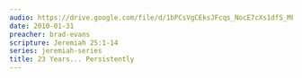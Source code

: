```yaml
---
audio: https://drive.google.com/file/d/1bPCsVgCEksJFcqs_NocE7cXs1dfS_MFA/view
date: 2010-01-31
preacher: brad-evans
scripture: Jeremiah 25:1-14
series: jeremiah-series
title: 23 Years... Persistently
---
```


